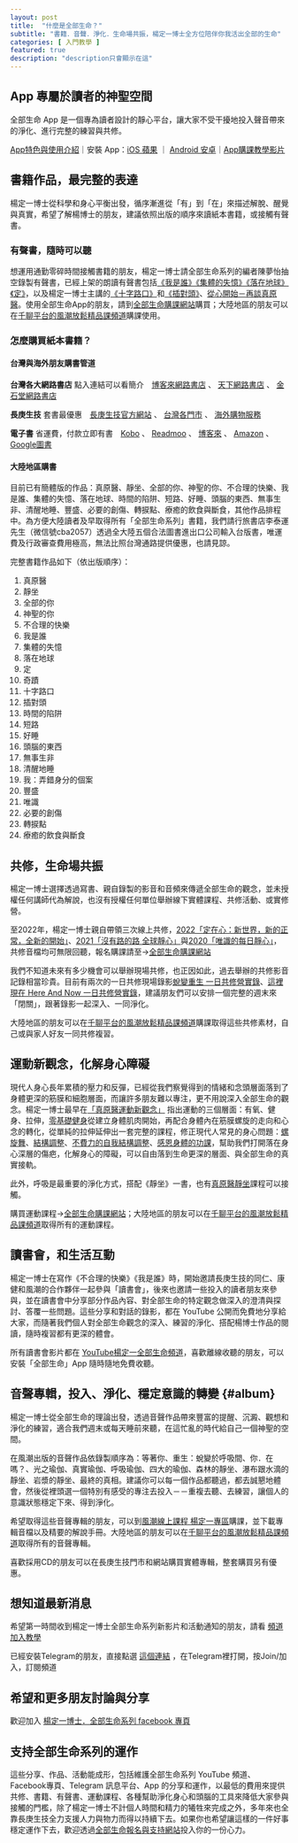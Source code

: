 ```yaml
---
layout: post
title:  "什麼是全部生命？"
subtitle: "書籍．音聲．淨化．生命場共振，楊定一博士全方位陪伴你我活出全部的生命"
categories: [ 入門教學 ]
featured: true
description: "description只會顯示在這"
---
```





## App 專屬於讀者的神聖空間

全部生命 App 是一個專為讀者設計的靜心平台，讓大家不受干擾地投入聲音帶來的淨化、進行完整的練習與共修。

[App特色與使用介紹](https://totality-of-life.com/app/)｜安裝 App：[iOS 蘋果](https://apps.apple.com/us/app/%E5%85%A8%E9%83%A8%E7%94%9F%E5%91%BD/id1562059559)
｜
[Android 安卓](https://play.google.com/store/apps/details?id=app.totality)｜[App購課教學影片](https://fb.watch/d5S8J7Sbtp/) 

## 書籍作品，最完整的表達
楊定一博士從科學和身心平衡出發，循序漸進從「有」到「在」來描述解脫、醒覺與真實，希望了解楊博士的朋友，建議依照出版的順序來讀紙本書籍，或接觸有聲書。

### 有聲書，隨時可以聽
想運用通勤零碎時間接觸書籍的朋友，楊定一博士請全部生命系列的編者陳夢怡抽空錄製有聲書，已經上架的朗讀有聲書包括[《我是誰》](https://store.totality-of-life.com/#/album/B06_2017_Who_Am_I)[《集體的失憶》](https://store.totality-of-life.com/#/album/B07_2017_Collective_Amnesia)[《落在地球》](https://store.totality-of-life.com/#/album/B08_2017_Earthbound)[《定》](https://store.totality-of-life.com/#/album/B09_2017_Samadhi)，以及楊定一博士主講的[《十字路口》](https://store.totality-of-life.com/#/album/B12_2018_Crossroads)和[《插對頭》](https://store.totality-of-life.com/#/album/B13_2018_Plugged)、[從心開始－再談真原醫](https://store.totality-of-life.com/#/album/L02_Primordia_Medicine_From_Heart)。使用全部生命App的朋友，請到[全部生命購課網站](https://store.totality-of-life.com/#/)購買；大陸地區的朋友可以在[千聊平台的風潮放鬆精品課頻道](https://m.qlchat.com/wechat/page/live/2000001381695860)購課使用。

### 怎麼購買紙本書籍？ 

#### 台灣與海外朋友購書管道

**台灣各大網路書店** 點入連結可以看簡介　[博客來網路書店](https://search.books.com.tw/search/query/key/楊定一?sloc=reprod_k_1)
、
[天下網路書店](https://shop.cwbook.com.tw/v2/Search?q=楊定一&shopId=40358)
、
[金石堂網路書店](https://www.kingstone.com.tw/search/key/楊定一?)

**長庚生技** 套書最優惠　[長庚生技官方網站](https://www.cgb.com.tw/j2j0n/Product/Detail/FA02.do?dc_catexuid_0=5IZW47TTDNP_4374)
、
[台灣各門市](https://www.cgb.com.tw/j2j0n/Store.do)
、
[海外購物服務](https://www.cgb.com.tw/j2j0n/Product/OverSeaList.do)

**電子書**
省運費，付款立即有書　[Kobo](https://www.kobo.com/tw/zh/search?query=%E6%A5%8A%E5%AE%9A%E4%B8%80&ac=1&acp=%22%E6%A5%8A%E5%AE%9A%E4%B8%80%22&ac.author=%E6%A5%8A%E5%AE%9A%E4%B8%80&pageNumber=1)
、
[Readmoo](https://readmoo.com/search/keyword?q=楊定一&kw=楊定一&pi=0&st=true)
、
[博客來](https://search.books.com.tw/search/query/cat/6/qsub/E05/key/楊定一/adv_author/1/sort/1/c/1)
、
[Amazon](https://www.amazon.com/s?k=楊定一&i=digital-text&dm=true&ref=sr_moz_back)
、
[Google圖書](https://play.google.com/store/search?q=楊定一&c=books)

#### 大陸地區購書

目前已有簡體版的作品：真原醫、靜坐、全部的你、神聖的你、不合理的快樂、我是誰、集體的失憶、落在地球、時間的陷阱、短路、好睡、頭腦的東西、無事生非、清醒地睡、豐盛、必要的創傷、轉捩點、療癒的飲食與斷食，其他作品排程中。為方便大陸讀者及早取得所有「全部生命系列」書籍，我們請行旅書店李泰運先生（微信號cba2057）透過全大陸五個合法圖書進出口公司輸入台版書，唯運費及行政審查費用極高，無法比照台灣通路提供優惠，也請見諒。

完整書籍作品如下（依出版順序）：

1. 真原醫
2. 靜坐
3. 全部的你
4. 神聖的你
5. 不合理的快樂  
6. 我是誰
7. 集體的失憶
8. 落在地球
9. 定
10. 奇蹟   
11. 十字路口
12. 插對頭
13. 時間的陷阱
14. 短路
15. 好睡  
16. 頭腦的東西
17. 無事生非
18. 清醒地睡
19. 我：弄錯身分的個案
20. 豐盛  
21. 唯識
22. 必要的創傷
23. 轉捩點
24. 療癒的飲食與斷食    

## 共修，生命場共振

楊定一博士選擇透過寫書、親自錄製的影音和音頻來傳遞全部生命的觀念，並未授權任何講師代為解說，也沒有授權任何單位舉辦線下實體課程、共修活動、或實修營。

至2022年，楊定一博士親自帶領三次線上共修，[2022「定在心：新世界，新的正常，全新的開始」](https://store.totality-of-life.com/#/album/S07_2022_Abiding_in_the_Heart)、[2021「沒有路的路 全球靜心」](https://store.totality-of-life.com/#/album/S06_2021_No_Way_Back)與[2020「唯識的每日靜心」](https://store.totality-of-life.com/#/album/S05_2020_Consciousness_Only)，共修音檔均可無限回聽，報名購課請至→[全部生命購課網站](https://store.totality-of-life.com)

我們不知道未來有多少機會可以舉辦現場共修，也正因如此，過去舉辦的共修影音記錄相當珍貴。目前有兩次的一日共修現場錄影[蛻變重生 一日共修營實錄](https://store.totality-of-life.com/#/album/S01_2017_Transformation_and_Rebirthing)、[這裡現在 Here And Now 一日共修營實錄](https://store.totality-of-life.com/#/album/S02_2018_Here_and_Now)，建議朋友們可以安排一個完整的週末來「閉關」，跟著錄影一起深入、一同淨化。

大陸地區的朋友可以在[千聊平台的風潮放鬆精品課頻道](https://m.qlchat.com/wechat/page/live/2000001381695860)購課取得這些共修素材，自己或與家人好友一同共修複習。

## 運動新觀念，化解身心障礙

現代人身心長年累積的壓力和反彈，已經從我們察覺得到的情緒和念頭層面落到了身體更深的筋膜和細胞層面，而讓許多朋友難以專注，更不用說深入全部生命的觀念。楊定一博士最早在[「真原醫運動新觀念」](https://store.totality-of-life.com/#/album/E01_2008_New_Concepts_of_Exercises) 指出運動的三個層面：有氧、健身、拉伸，[零基礎健身](https://store.totality-of-life.com/#/album/E06_2022_Build_Your_Body_from_Zero)從建立身體肌肉開始，再配合身體內在筋膜螺旋的走向和心念的轉化，從單純的拉伸延伸出一套完整的課程，修正現代人常見的身心問題：[螺旋舞](https://store.totality-of-life.com/#/album/E02_2016_Vortex_Dance)、[結構調整](https://store.totality-of-life.com/#/album/E03_2018_Structural_Realignment)、[不費力的自我結構調整](https://store.totality-of-life.com/#/album/E05_2019_Effortless_Structural_Realignment)、[感恩身體的功課](https://store.totality-of-life.com/#/album/E04_2020_Sturctural_Realignment_with_Gratitude)，幫助我們打開落在身心深層的傷疤，化解身心的障礙，可以自由落到生命更深的層面、與全部生命的真實接軌。

此外，呼吸是最重要的淨化方式，搭配《靜坐》一書，也有[真原醫靜坐](https://store.totality-of-life.com/#/album/L01_Meditation)課程可以接觸。

購買運動課程→[全部生命購課網站](https://store.totality-of-life.com/)；大陸地區的朋友可以在[千聊平台的風潮放鬆精品課頻道](https://m.qlchat.com/wechat/page/live/2000001381695860)取得所有的運動課程。

## 讀書會，和生活互動

楊定一博士在寫作《不合理的快樂》《我是誰》時，開始邀請長庚生技的同仁、康健和風潮的合作夥伴一起參與「讀書會」，後來也邀請一些投入的讀者朋友來參與，並在讀書會中分享部分作品內容、對全部生命的特定觀念做深入的澄清與探討、答覆一些問題。這些分享和對話的錄影，都在 YouTube 公開而免費地分享給大家，而隨著我們個人對全部生命觀念的深入、練習的淨化、搭配楊博士作品的閱讀，隨時複習都有更深的體會。

所有讀書會影片都在 
[YouTube楊定一全部生命頻道](https://www.youtube.com/channel/UCEFnjJl7BoLtAbzpX_ELL-g)，喜歡離線收聽的朋友，可以安裝「全部生命」App 隨時隨地免費收聽。

## 音聲專輯，投入、淨化、穩定意識的轉變 {#album}
楊定一博士從全部生命的理論出發，透過音聲作品帶來豐富的提醒、沉澱、觀想和淨化的練習，適合我們週末或每天睡前來聽，在這忙亂的時代給自己一個神聖的空間。

在風潮出版的音聲作品依錄製順序為：等著你、重生：蛻變於呼吸間、你．在嗎？、光之瑜伽、真實瑜伽、呼吸瑜伽、四大的瑜伽、森林的靜坐、瀑布跟水滴的靜坐、岩漿的靜坐、最終的真相。建議你可以每一個作品都聽過，都去誠懇地體會，然後從裡頭選一個特別有感受的專注去投入－－重複去聽、去練習，讓個人的意識狀態穩定下來、得到淨化。

希望取得這些音聲專輯的朋友，可以到[風潮線上課程 楊定一專區](https://21days.windmusic.com.tw/portal_c1_cnt.php?owner_num=c1_51287&button_num=c1&folder_id=12385)購課，並下載專輯音檔以及精要的解說手冊。大陸地區的朋友可以在[千聊平台的風潮放鬆精品課頻道](https://m.qlchat.com/wechat/page/live/2000001381695860)取得所有的音聲專輯。

喜歡採用CD的朋友可以在長庚生技門市和網站購買實體專輯，整套購買另有優惠。


## 想知道最新消息
希望第一時間收到楊定一博士全部生命系列新影片和活動通知的朋友，請看
[頻道加入教學](https://reurl.cc/ra82xy)

已經安裝Telegram的朋友，直接點選
[這個連結](https://t.me/ConsciousnessOnly)
，在Telegram裡打開，按Join/加入，訂閱頻道

## 希望和更多朋友討論與分享
歡迎加入
[楊定一博士．全部生命系列 facebook 專頁](https://www.facebook.com/TheTotalityOfLife)

## 支持全部生命系列的運作
這些分享、作品、活動能成形，包括維護全部生命系列 YouTube 頻道、Facebook專頁、Telegram 訊息平台、App 的分享和運作，以最低的費用來提供共修、書籍、有聲書、運動課程、各種幫助淨化身心和頭腦的工具來降低大家參與接觸的門檻，除了楊定一博士不計個人時間和精力的犧牲來完成之外，多年來也全靠長庚生技全力支援人力與物力而得以持續下去。如果你也希望讓這樣的一件好事穩定運作下去，歡迎透過[全部生命報名與支持網站](https://store.totality-of-life.com/)投入你的一份心力。

